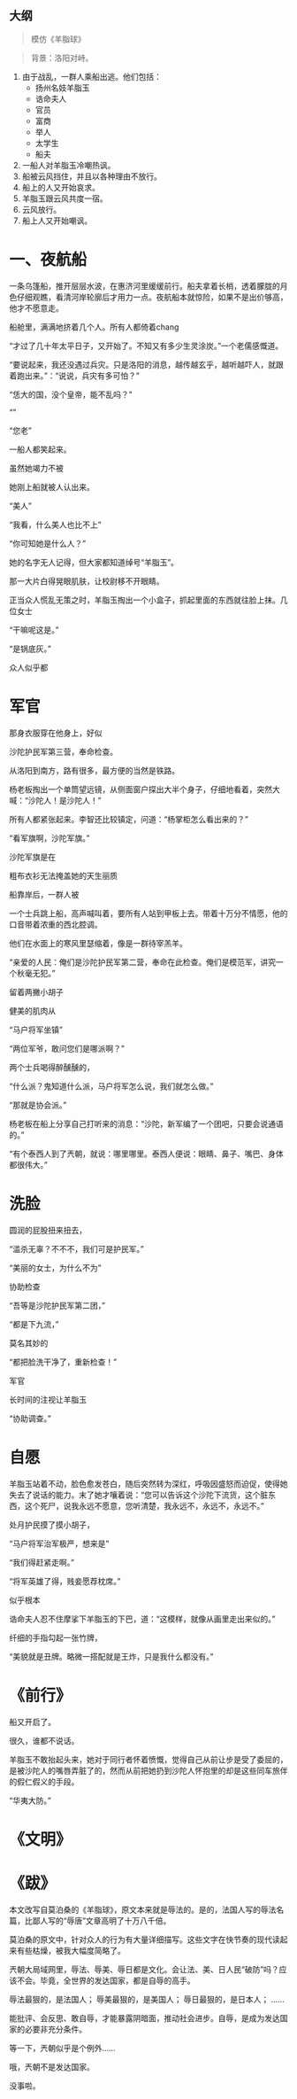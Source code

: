 ## 大纲

> 模仿《羊脂球》

> 背景：洛阳对峙。

1. 由于战乱，一群人乘船出逃。他们包括：
	+ 扬州名妓羊脂玉
	+ 诰命夫人
	+ 官员
	+ 富商
	+ 举人
	+ 太学生
	+ 船夫
2. 一船人对羊脂玉冷嘲热讽。
3. 船被云风挡住，并且以各种理由不放行。
4. 船上的人又开始哀求。
5. 羊脂玉跟云风共度一宿。
6. 云风放行。
7. 船上人又开始嘲讽。

# 一、夜航船

一条乌篷船，推开层层水波，在惠济河里缓缓前行。船夫拿着长梢，透着朦胧的月色仔细观瞧，看清河岸轮廓后才用力一点。夜航船本就惊险，如果不是出价够高，他才不愿意走。

船舱里，满满地挤着几个人。所有人都倚着chang

“才过了几十年太平日子，又开始了。不知又有多少生灵涂炭。”一个老儒感慨道。

“要说起来，我还没遇过兵灾。只是洛阳的消息，越传越玄乎，越听越吓人，就跟着跑出来。”：“说说，兵灾有多可怕？”

“恁大的国，没个皇帝，能不乱吗？”

“”

“您老”

一船人都笑起来。



虽然她竭力不被

她刚上船就被人认出来。

“美人”

“我看，什么美人也比不上”

“你可知她是什么人？”

她的名字无人记得，但大家都知道绰号“羊脂玉”。

那一大片白得晃眼肌肤，让校尉移不开眼睛。

正当众人慌乱无策之时，羊脂玉掏出一个小盒子，抓起里面的东西就往脸上抹。几位女士

“干嘛呢这是。”

“是锅底灰。”

众人似乎都



# 军官

那身衣服穿在他身上，好似

沙陀护民军第三营，奉命检查。

从洛阳到南方，路有很多，最方便的当然是铁路。

杨老板掏出一个单筒望远镜，从侧面窗户探出大半个身子，仔细地看着，突然大喊：“沙陀人！是沙陀人！”



所有人都紧张起来。李智还比较镇定，问道：“杨掌柜怎么看出来的？”

“看军旗啊，沙陀军旗。”

沙陀军旗是在

粗布衣衫无法掩盖她的天生丽质

船靠岸后，一群人被

一个士兵跳上船，高声喊叫着，要所有人站到甲板上去。带着十万分不情愿，他的口音带着浓重的西北腔调。

他们在水面上的寒风里瑟缩着，像是一群待宰羔羊。

“亲爱的人民：俺们是沙陀护民军第二营，奉命在此检查。俺们是模范军，讲究一个秋毫无犯。”



留着两撇小胡子

健美的肌肉从

“马户将军坐镇”

“两位军爷，敢问您们是哪派啊？”

两个士兵喝得醉醺醺的，

“什么派？鬼知道什么派，马户将军怎么说，我们就怎么做。”

“那就是协会派。”

杨老板在船上分享自己打听来的消息：“沙陀，新军编了一个团吧，只要会说通语的。”

“有个泰西人到了兲朝，就说：哪里哪里。泰西人便说：眼睛、鼻子、嘴巴、身体都很伟大。”



# 洗脸

圆润的屁股扭来扭去，

“滥杀无辜？不不不，我们可是护民军。”

“美丽的女士，为什么不为”

协助检查

“吾等是沙陀护民军第二团，”

“都是下九流，”

莫名其妙的

“都把脸洗干净了，重新检查！”

军官

长时间的注视让羊脂玉

“协助调查。”

# 自愿

羊脂玉站着不动，脸色愈发苍白，随后突然转为深红，呼吸因盛怒而迫促，使得她失去了说话的能力。末了她才嚷着说：“您可以告诉这个沙陀下流货，这个脏东西，这个死尸，说我永远不愿意，您听清楚，我永远不，永远不，永远不。”

处月护民摸了摸小胡子，

“马户将军治军极严，想来是”

“我们得赶紧走啊。”

“将军英雄了得，贱妾愿荐枕席。”

似乎根本

诰命夫人忍不住摩挲下羊脂玉的下巴，道：“这模样，就像从画里走出来似的。”

纤细的手指勾起一张竹牌，

“美貌就是丑牌。略微一搭配就是王炸，只是我什么都没有。”

# 《前行》

船又开启了。

很久，谁都不说话。

羊脂玉不敢抬起头来，她对于同行者怀着愤慨，觉得自己从前让步是受了委屈的，是被沙陀人的嘴唇弄脏了的，然而从前把她扔到沙陀人怀抱里的却是这些同车旅伴的假仁假义的手段。

“华夷大防。”

# 《文明》



# 《跋》

本文改写自莫泊桑的《羊脂球》，原文本来就是辱法的。是的，法国人写的辱法名篇，比鄙人写的“辱唐”文章高明了十万八千倍。

莫泊桑的原文中，针对众人的行为有大量详细描写。这些文字在快节奏的现代读起来有些枯燥，被我大幅度简略了。

兲朝大局域网里，辱法、辱美、辱日都是文化。会让法、美、日人民“破防”吗？应该不会。毕竟，全世界的发达国家，都是自辱的高手。

辱法最狠的，是法国人；
辱美最狠的，是美国人；
辱日最狠的，是日本人；
……

能批评、会反思、敢自辱，才能暴露阴暗面，推动社会进步。自辱，是成为发达国家的必要非充分条件。

等一下，兲朝似乎是个例外……

哦，兲朝不是发达国家。

没事啦。

